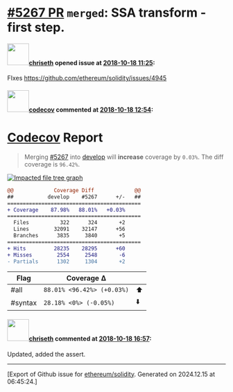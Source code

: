 # [\#5267 PR](https://github.com/ethereum/solidity/pull/5267) `merged`: SSA transform - first step.

#### <img src="https://avatars.githubusercontent.com/u/9073706?v=4" width="50">[chriseth](https://github.com/chriseth) opened issue at [2018-10-18 11:25](https://github.com/ethereum/solidity/pull/5267):

FIxes https://github.com/ethereum/solidity/issues/4945

#### <img src="https://avatars.githubusercontent.com/in/254?v=4" width="50">[codecov](https://github.com/apps/codecov) commented at [2018-10-18 12:54](https://github.com/ethereum/solidity/pull/5267#issuecomment-430997240):

# [Codecov](https://codecov.io/gh/ethereum/solidity/pull/5267?src=pr&el=h1) Report
> Merging [#5267](https://codecov.io/gh/ethereum/solidity/pull/5267?src=pr&el=desc) into [develop](https://codecov.io/gh/ethereum/solidity/commit/7609e2871e77b623d4c6187b7ebed693ce74cd0e?src=pr&el=desc) will **increase** coverage by `0.03%`.
> The diff coverage is `96.42%`.

[![Impacted file tree graph](https://codecov.io/gh/ethereum/solidity/pull/5267/graphs/tree.svg?width=650&token=87PGzVEwU0&height=150&src=pr)](https://codecov.io/gh/ethereum/solidity/pull/5267?src=pr&el=tree)

```diff
@@             Coverage Diff             @@
##           develop    #5267      +/-   ##
===========================================
+ Coverage    87.98%   88.01%   +0.03%     
===========================================
  Files          322      324       +2     
  Lines        32091    32147      +56     
  Branches      3835     3840       +5     
===========================================
+ Hits         28235    28295      +60     
+ Misses        2554     2548       -6     
- Partials      1302     1304       +2
```

| Flag | Coverage Δ | |
|---|---|---|
| #all | `88.01% <96.42%> (+0.03%)` | :arrow_up: |
| #syntax | `28.18% <0%> (-0.05%)` | :arrow_down: |

#### <img src="https://avatars.githubusercontent.com/u/9073706?v=4" width="50">[chriseth](https://github.com/chriseth) commented at [2018-10-18 16:57](https://github.com/ethereum/solidity/pull/5267#issuecomment-431084753):

Updated, added the assert.


-------------------------------------------------------------------------------



[Export of Github issue for [ethereum/solidity](https://github.com/ethereum/solidity). Generated on 2024.12.15 at 06:45:24.]
